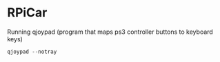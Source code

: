 # RPiCar

Running qjoypad (program that maps ps3 controller buttons to keyboard keys)

```
qjoypad --notray
```